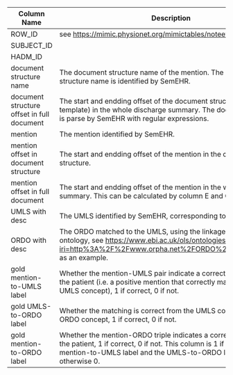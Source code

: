 | Column   Name                                | Description                                                                                                                                                                                                   |
|----------------------------------------------|---------------------------------------------------------------------------------------------------------------------------------------------------------------------------------------------------------------|
| ROW_ID                                       | see   https://mimic.physionet.org/mimictables/noteevents/                                                                                                                                                     |
| SUBJECT_ID                                   |                                                                                                                                                                                                               |
| HADM_ID                                      |                                                                                                                                                                                                               |
| document   structure name                    | The document   structure name of the mention. The document structure name is identified by   SemEHR.                                                                                                          |
| document   structure offset in full document | The start and endding   offset of the document structure texts (or template) in the whole discharge   summary. The document structure is parse by SemEHR with regular expressions.                            |
| mention                                      | The mention   identified by SemEHR.                                                                                                                                                                           |
| mention offset   in document structure       | The start and endding   offset of the mention in the document structure.                                                                                                                                      |
| mention offset   in full document            | The start and endding   offset of the mention in the whole discharge summary. This can be calculated   by column E and G.                                                                                     |
| UMLS with desc                               | The UMLS identified   by SemEHR, corresponding to the mention.                                                                                                                                                |
| ORDO with desc                               | The   ORDO matched to the UMLS, using the linkage in the ORDO ontology, see   https://www.ebi.ac.uk/ols/ontologies/ordo/terms?iri=http%3A%2F%2Fwww.orpha.net%2FORDO%2FOrphanet_3325   as an example.          |
| gold   mention-to-UMLS label                 | Whether the   mention-UMLS pair indicate a correct phenotype of the patient (i.e. a   positive mention that correctly matches to the UMLS concept), 1 if correct, 0   if not.                                 |
| gold   UMLS-to-ORDO label                    | Whether the matching   is correct from the UMLS concept to the ORDO concept, 1 if correct, 0 if not.                                                                                                          |
| gold   mention-to-ORDO label                 | Whether   the mention-ORDO triple indicates a correct phenotype of the patient, 1 if   correct, 0 if not. This column is 1 if both the mention-to-UMLS label and the   UMLS-to-ORDO label are 1, otherwise 0. |